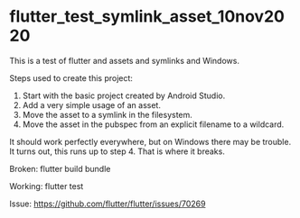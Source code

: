 # flutter_test_symlink_asset_10nov2020

This is a test of flutter and assets and symlinks and Windows.

Steps used to create this project:

1. Start with the basic project created by Android Studio.
2. Add a very simple usage of an asset.
3. Move the asset to a symlink in the filesystem.
4. Move the asset in the pubspec from an explicit filename to a wildcard.

It should work perfectly everywhere, but on Windows there may be trouble.
It turns out, this runs up to step 4. That is where it breaks.

Broken: flutter build bundle

Working: flutter test

Issue: https://github.com/flutter/flutter/issues/70269
